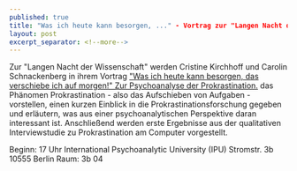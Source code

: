 ```yaml
---
published: true
title: "Was ich heute kann besorgen, ..." - Vortrag zur "Langen Nacht der Wissenschaft"
layout: post
excerpt_separator: <!--more-->
---
```


Zur "Langen Nacht der Wissenschaft" werden Cristine Kirchhoff und Carolin Schnackenberg in ihrem Vortrag
["Was ich heute kann besorgen, das verschiebe ich auf morgen!" Zur Psychoanalyse der Prokrastination.](http://www.langenachtderwissenschaften.de/startseite.html?rs=120&goto=rs_120&history_state=3&typ=push) das Phänomen Prokrastination - also das Aufschieben von Aufgaben - vorstellen, einen kurzen Einblick in die Prokrastinationsforschung gegeben und erläutern, was aus einer psychoanalytischen Perspektive daran interessant ist. Anschließend werden erste Ergebnisse aus der qualitativen Interviewstudie zu Prokrastination am Computer vorgestellt.

Beginn: 17 Uhr
International Psychoanalytic University (IPU)
Stromstr. 3b 
10555 Berlin 
Raum: 3b 04
<!--more-->
